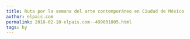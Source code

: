 ```yaml
---
title: Ruta por la semana del arte contemporáneo en Ciudad de México
author: elpais.com
permalink: 2018-02-10-elpais.com--499031005.html
tags: hy
---
```


